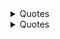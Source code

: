 
<details>
  <summary>Quotes</summary>
  <pre>
  
> "My wealth, let son and bretheren part. Some things they cannot share.
My work well done, my noble heart, these are only mine to wear." - Jabir


“These are the days that must happen to you.” ― Walt Whitman
</pre>


</details>

<details>
  <summary>Quotes</summary>

> "My wealth, let son and bretheren part. Some things they cannot share.
My work well done, my noble heart, these are only mine to wear." - Jabir


“These are the days that must happen to you.” ― Walt Whitman


</details>
